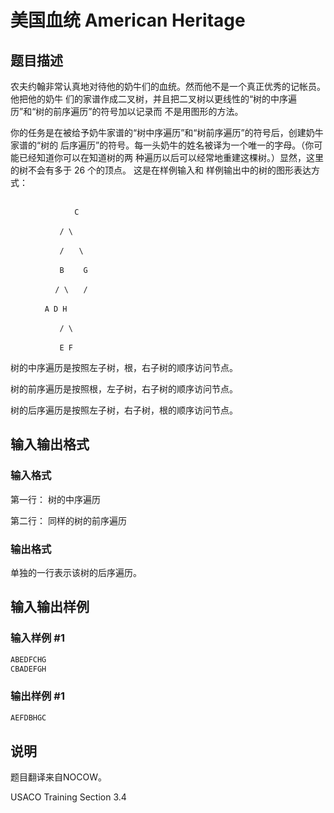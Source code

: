 # 美国血统 American Heritage

## 题目描述

农夫约翰非常认真地对待他的奶牛们的血统。然而他不是一个真正优秀的记帐员。他把他的奶牛 们的家谱作成二叉树，并且把二叉树以更线性的“树的中序遍历”和“树的前序遍历”的符号加以记录而 不是用图形的方法。

你的任务是在被给予奶牛家谱的“树中序遍历”和“树前序遍历”的符号后，创建奶牛家谱的“树的 后序遍历”的符号。每一头奶牛的姓名被译为一个唯一的字母。（你可能已经知道你可以在知道树的两 种遍历以后可以经常地重建这棵树。）显然，这里的树不会有多于 26 个的顶点。 这是在样例输入和 样例输出中的树的图形表达方式：

```

　　　　　　　　 C

　　　　　　 / \

　　　　　　 /　　\

　　　　　　 B　　 G

　　　　　　/ \　　/

　　　　 A D H

　　　　　　 / \

　　　　　　 E F

```

树的中序遍历是按照左子树，根，右子树的顺序访问节点。

树的前序遍历是按照根，左子树，右子树的顺序访问节点。

树的后序遍历是按照左子树，右子树，根的顺序访问节点。

## 输入输出格式

### 输入格式

第一行： 树的中序遍历

第二行： 同样的树的前序遍历

### 输出格式

单独的一行表示该树的后序遍历。

## 输入输出样例

### 输入样例 #1

```cpp
ABEDFCHG
CBADEFGH 

```
### 输出样例 #1

```cpp
AEFDBHGC
```


## 说明

题目翻译来自NOCOW。

USACO Training Section 3.4


